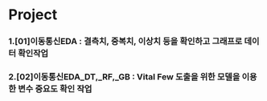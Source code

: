 # Project

### 1.[01]이동통신EDA : 결측치, 중복치, 이상치 등을 확인하고 그래프로 데이터 확인작업
### 2.[02]이동통신EDA_DT,_RF,_GB : Vital Few 도출을 위한 모델을 이용한 변수 중요도 확인 작업
